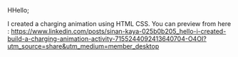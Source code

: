 HHello;

I created a charging animation using HTML CSS.  You can preview from here : https://www.linkedin.com/posts/sinan-kaya-025b0b205_hello-i-created-build-a-charging-animation-activity-7155244092413640704-O4OI?utm_source=share&utm_medium=member_desktop
